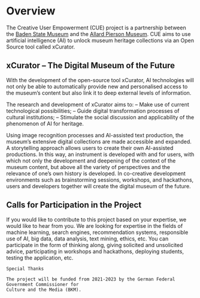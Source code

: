 # Overview

The Creative User Empowerment (CUE) project is a partnership between the [Baden State Museum](https://www.landesmuseum.de/museum) and the [Allard Pierson Museum](https://allardpierson.nl/). CUE aims to use artificial intelligence (AI) to unlock museum heritage collections via an Open Source tool called xCurator.

## xCurator – The Digital Museum of the Future

With the development of the open-source tool xCurator, AI technologies will not only be able to automatically provide new and personalised access to the museum’s content but also link it to deep external levels of information.

The research and development of xCurator aims to:
– Make use of current technological possibilities;
– Guide digital transformation processes of cultural institutions;
– Stimulate the social discussion and applicability of the phenomenon of AI for heritage.

Using image recognition processes and AI-assisted text production, the museum’s extensive digital collections are made accessible and expanded. A storytelling approach allows users to create their own AI-assisted productions. In this way, an instrument is developed with and for users, with which not only the development and deepening of the context of the museum content, but above all the variety of perspectives and the relevance of one’s own history is developed. In co-creative development environments such as brainstorming sessions, workshops, and hackathons, users and developers together will create the digital museum of the future.

## Calls for Participation in the Project

If you would like to contribute to this project based on your expertise, we would like to hear from you. We are looking for expertise in the fields of machine learning, search engines, recommendation systems, responsible use of AI, big data, data analysis, text mining, ethics, etc. You can participate in the form of thinking along, giving solicited and unsolicited advice, participating in workshops and hackathons, deploying students, testing the application, etc.

```{note}
Special Thanks

The project will be funded from 2021-2023 by the German Federal Government Commissioner for
Culture and the Media (BKM).
```
